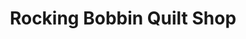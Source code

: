 ---
title: "Rocking Bobbin Quilt Shop"
url: /garland/rocking-bobbin-quilt-shop/
shop: Nähzubehör
---